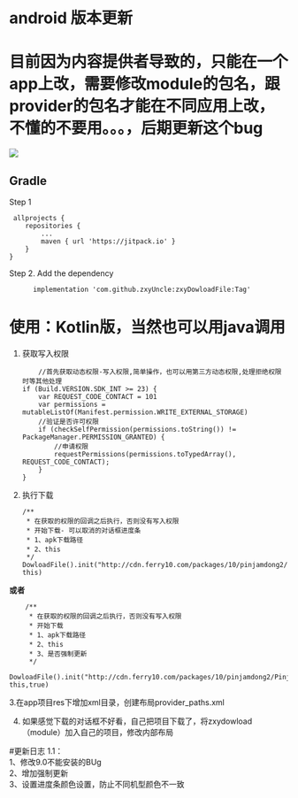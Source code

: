 # android 版本更新
# 目前因为内容提供者导致的，只能在一个app上改，需要修改module的包名，跟provider的包名才能在不同应用上改，不懂的不要用。。。，后期更新这个bug

[![](https://jitpack.io/v/zxyUncle/zxyDowloadFile.svg)](https://jitpack.io/#zxyUncle/zxyDowloadFile)

Gradle
-----
Step 1    
	

     allprojects {  
		repositories {    
			...    
			maven { url 'https://jitpack.io' }     
		}    
	}    

Step 2. Add the dependency

          implementation 'com.github.zxyUncle:zxyDowloadFile:Tag'

# 使用：Kotlin版，当然也可以用java调用

 1. 获取写入权限

            //首先获取动态权限-写入权限,简单操作，也可以用第三方动态权限,处理拒绝权限时等其他处理
        if (Build.VERSION.SDK_INT >= 23) {
            var REQUEST_CODE_CONTACT = 101
            var permissions = mutableListOf(Manifest.permission.WRITE_EXTERNAL_STORAGE)
            //验证是否许可权限
            if (checkSelfPermission(permissions.toString()) != PackageManager.PERMISSION_GRANTED) {
                //申请权限
                requestPermissions(permissions.toTypedArray(), REQUEST_CODE_CONTACT);
            }
        }

 2. 执行下载

        /**
         * 在获取的权限的回调之后执行，否则没有写入权限
         * 开始下载- 可以取消的对话框进度条
         * 1、apk下载路径
         * 2、this
         */
        DowloadFile().init("http://cdn.ferry10.com/packages/10/pinjamdong2/PinjamDong.apk", this)

**或者**   
    
        /**
         * 在获取的权限的回调之后执行，否则没有写入权限
         * 开始下载
         * 1、apk下载路径
         * 2、this
         * 3、是否强制更新
         */
        DowloadFile().init("http://cdn.ferry10.com/packages/10/pinjamdong2/PinjamDong.apk", this,true)
3.在app项目res下增加xml目录，创建布局provider_paths.xml
    
4. 如果感觉下载的对话框不好看，自己把项目下载了，将zxydowload（module）加入自己的项目，修改内部布局


#更新日志 1.1：  
1、修改9.0不能安装的BUg  
2、增加强制更新   
3、设置进度条颜色设置，防止不同机型颜色不一致   
